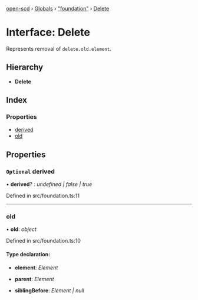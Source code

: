 [open-scd](../README.md) › [Globals](../globals.md) › ["foundation"](../modules/_foundation_.md) › [Delete](_foundation_.delete.md)

# Interface: Delete

Represents removal of `delete.old.element`.

## Hierarchy

* **Delete**

## Index

### Properties

* [derived](_foundation_.delete.md#optional-derived)
* [old](_foundation_.delete.md#old)

## Properties

### `Optional` derived

• **derived**? : *undefined | false | true*

Defined in src/foundation.ts:11

___

###  old

• **old**: *object*

Defined in src/foundation.ts:10

#### Type declaration:

* **element**: *Element*

* **parent**: *Element*

* **siblingBefore**: *Element | null*
